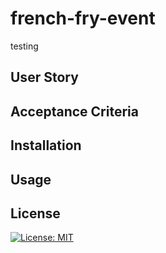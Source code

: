# french-fry-event
testing
## User Story

## Acceptance Criteria

## Installation

## Usage

## License

[![License: MIT](https://img.shields.io/badge/License-MIT-yellow.svg)](https://opensource.org/licenses/MIT)